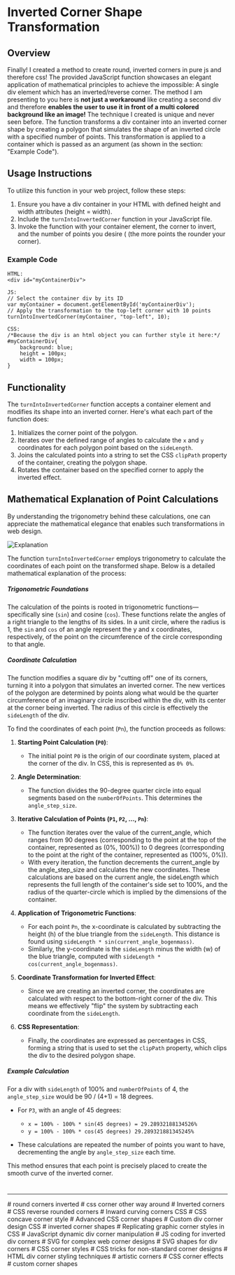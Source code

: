 # Inverted Corner Shape Transformation

## Overview
Finally! I created a method to create round, inverted corners in pure js and therefore css!
The provided JavaScript function showcases an elegant application of mathematical principles to achieve the impossible: A single div element which has an inverted/reverse corner.
The method I am presenting to you here is **not just a workaround** like creating a second div and therefore **enables the user to use it in front of a multi colored background like an image!**
The technique I created is unique and never seen before. 
The function transforms a div container into an inverted corner shape by creating a polygon that simulates the shape of an inverted circle with a specified number of points. This transformation is applied to a container which is passed as an argument (as shown in the section: "Example Code").


## Usage Instructions
To utilize this function in your web project, follow these steps:
1. Ensure you have a div container in your HTML with defined height and width attributes (height = width).
2. Include the `turnIntoInvertedCorner` function in your JavaScript file.
3. Invoke the function with your container element, the corner to invert, and the number of points you desire (
    (the more points the rounder your corner).

### Example Code
```
HTML:
<div id="myContainerDiv">

JS:
// Select the container div by its ID
var myContainer = document.getElementById('myContainerDiv');
// Apply the transformation to the top-left corner with 10 points
turnIntoInvertedCorner(myContainer, "top-left", 10);

CSS:
/*Because the div is an html object you can further style it here:*/
#myContainerDiv{
    background: blue;
    height = 100px;
    width = 100px;
}
```

## Functionality
The `turnIntoInvertedCorner` function accepts a container element and modifies its shape into an inverted corner. Here's what each part of the function does:
1. Initializes the corner point of the polygon.
2. Iterates over the defined range of angles to calculate the `x` and `y` coordinates for each polygon point based on the `sideLength`.
3. Joins the calculated points into a string to set the CSS `clipPath` property of the container, creating the polygon shape.
4. Rotates the container based on the specified corner to apply the inverted effect.

## Mathematical Explanation of Point Calculations
By understanding the trigonometry behind these calculations, one can appreciate the mathematical elegance that enables such transformations in web design.

![Explanation](mathDrawing.png)

The function `turnIntoInvertedCorner` employs trigonometry to calculate the coordinates of each point on the transformed shape. Below is a detailed mathematical explanation of the process:

##### Trigonometric Foundations
The calculation of the points is rooted in trigonometric functions—specifically sine (`sin`) and cosine (`cos`). These functions relate the angles of a right triangle to the lengths of its sides. In a unit circle, where the radius is 1, the `sin` and `cos` of an angle represent the y and x coordinates, respectively, of the point on the circumference of the circle corresponding to that angle.

##### Coordinate Calculation
The function modifies a square div by "cutting off" one of its corners, turning it into a polygon that simulates an inverted corner. The new vertices of the polygon are determined by points along what would be the quarter circumference of an imaginary circle inscribed within the div, with its center at the corner being inverted. The radius of this circle is effectively the `sideLength` of the div.

To find the coordinates of each point (`Pn`), the function proceeds as follows:

1. **Starting Point Calculation (`P0`)**:
   - The initial point `P0` is the origin of our coordinate system, placed at the corner of the div. In CSS, this is represented as `0% 0%`.

2. **Angle Determination**:
   - The function divides the 90-degree quarter circle into equal segments based on the `numberOfPoints`. This determines the `angle_step_size`.

3. **Iterative Calculation of Points (`P1`, `P2`, ..., `Pn`)**:
   - The function iterates over the value of the current_angle, which ranges from 90 degrees (corresponding to the point at the top of the container, represented as (0%, 100%)) to 0 degrees (corresponding to the point at the right of the container, represented as (100%, 0%)).
   - With every iteration, the function decrements the current_angle by the angle_step_size and calculates the new coordinates. These calculations are based on the current angle, the sideLength which represents the full length of the container's side set to 100%, and the radius of the quarter-circle which is implied by the dimensions of the container.

4. **Application of Trigonometric Functions**:
   - For each point `Pn`, the x-coordinate is calculated by subtracting the height (h) of the blue triangle from the `sideLength`. This distance is found using `sideLength * sin(current_angle_bogenmass)`.
   - Similarly, the y-coordinate is the `sideLength` minus the width (w) of the blue triangle, computed with `sideLength * cos(current_angle_bogenmass)`.

5. **Coordinate Transformation for Inverted Effect**:
   - Since we are creating an inverted corner, the coordinates are calculated with respect to the bottom-right corner of the div. This means we effectively "flip" the system by subtracting each coordinate from the `sideLength`.

6. **CSS Representation**:
   - Finally, the coordinates are expressed as percentages in CSS, forming a string that is used to set the `clipPath` property, which clips the div to the desired polygon shape.

##### Example Calculation
For a div with `sideLength` of 100% and `numberOfPoints` of 4, the `angle_step_size` would be 90 / (4+1) = 18 degrees.

- For `P3`, with an angle of 45 degrees:
  - `x = 100% - 100% * sin(45 degrees) = 29.28932188134526%`
  - `y = 100% - 100% * cos(45 degrees) 29.289321881345245%`

- These calculations are repeated the number of points you want to have, decrementing the angle by `angle_step_size` each time.

This method ensures that each point is precisely placed to create the smooth curve of the inverted corner.

#
#
#

---

\# round corners inverted
\# css corner other way around
\# Inverted corners
\# CSS reverse rounded corners
\# Inward curving corners CSS
\# CSS concave corner style
\# Advanced CSS corner shapes
\# Custom div corner design CSS
\# inverted corner shapes
\# Replicating graphic corner styles in CSS
\# JavaScript dynamic div corner manipulation
\# JS coding for inverted div corners
\# SVG for complex web corner designs
\# SVG shapes for div corners
\# CSS corner styles
\# CSS tricks for non-standard corner designs
\# HTML div corner styling techniques
\# artistic corners
\# CSS corner effects
\# custom corner shapes




